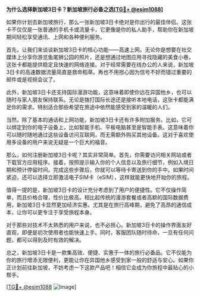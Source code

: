 **为什么选择新加坡3日卡？新加坡旅行必备之选[[TG💪+ @esim1088](https://t.me/s/esim1088)]**

如果你计划去新加坡旅行，那么一张新加坡3日卡绝对是你出行的最佳伴侣。这张卡不仅仅是一张普通的手机卡或流量卡，它更像是你的私人助手，帮助你在新加坡期间轻松享受通讯、上网和各种便利服务。

首先，让我们来谈谈新加坡3日卡的核心功能——高速上网。无论你是想要在社交媒体上分享你游览鱼尾狮公园的照片，还是想通过地图应用寻找隐藏的美食小巷，这张卡都能提供稳定且快速的网络连接。对于经常需要在线办公的人来说，新加坡3日卡的高速数据流量简直是救命稻草。再也不用担心因为信号不好而错过重要的邮件或是视频会议了。

此外，新加坡3日卡还支持国际漫游功能，这意味着即使你远在异国他乡，也可以随时与家人朋友保持联系。无论是拨打国际长途还是接听本地电话，这张卡都能满足你的需求。特别适合那些希望在旅途中依然能感受到家的温暖的人们。

当然，除了基本的通话和上网功能，新加坡3日卡还有许多附加服务。比如，它可以绑定到你的电子设备上，比如智能手机、平板电脑甚至是智能手表。这意味着你可以随时随地通过这些设备访问互联网，而无需额外购买其他设备。这对于喜欢使用多设备的用户来说无疑是一个巨大的福音。

那么，如何注册新加坡3日卡呢？其实非常简单。首先，你需要访问相关网站或者下载官方应用程序。接着，按照提示输入你的个人信息以及旅行细节，例如入境日期和预计停留时间。完成这些步骤后，你就可以等待卡寄送到你的手中。如果时间紧迫，还可以选择立即激活电子SIM卡（eSIM），这样就能更快地开始你的旅程。

值得一提的是，新加坡3日卡的设计充分考虑到了用户的便捷性。它不仅操作简单，而且价格合理，性价比极高。相比起传统的漫游套餐或者高额的国际数据费用，新加坡3日卡显然更加经济实惠。尤其是在旅行高峰期，避免了高昂的通信成本，让你可以更专注于享受旅程本身。

对于那些对技术不太熟悉的用户来说，也不必担心。新加坡3日卡的操作界面友好直观，即便是初次使用者也能快速上手。同时，客服团队随时待命，一旦有任何问题，都可以得到及时有效的解决。

总之，新加坡3日卡是一款集高效、便捷、实惠于一体的旅行必备品。它不仅能为你的旅行增添无限便利，更能让你在异国他乡感受到家一般的舒适与安心。如果你正计划前往新加坡，不妨考虑一下这款产品吧！相信它会成为你旅程中最贴心的小帮手。

[[TG💪+ @esim1088](https://t.me/s/esim1088) ![Image](https://i.postimg.cc/4NQfJmqS/Snipaste-2025-05-13-00-14-12.png)]